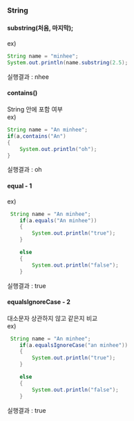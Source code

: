 ### String

#### substring(처음, 마지막);
ex) 
```java
String name = "minhee";
System.out.println(name.substring(2.5);
```
실행결과 :  nhee  

#### contains()
String 안에 포함 여부  
ex)
```java
String name = "An minhee";
if(a,contains("An")
{
    System.out.println("oh");
}
```  
실행결과 : oh
#### equal - 1
ex)
```java
 String name = "An minhee";
    if(a.equals("An minhee"))
    {
        System.out.println("true");
    }

    else
    {
        System.out.println("false");
    }
```
실행결과 : true  
#### equalsIgnoreCase - 2
대소문자 상관하지 않고 같은지 비교  
ex)
```java
 String name = "An minhee";
    if(a.equalsIgnoreCase("an minhee"))
    {
        System.out.println("true");
    }

    else
    {
        System.out.println("false");
    }
```  
실행결과 : true